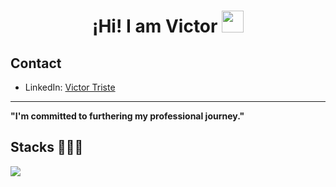 <h1 align="center">¡Hi! I am Victor <img src="https://media.giphy.com/media/hvRJCLFzcasrR4ia7z/giphy.gif" width="35"></h1>

## Contact
- LinkedIn: [Victor Triste](linkedin.com/in/victor-triste-pérez-793166282)

---

**"I'm committed to furthering my professional journey."**

<h2>Stacks 👨🏻‍💻</h2>
<p align="left">
  <a href="https://skillicons.dev">
    <img src="https://skillicons.dev/icons?i=c,css,java,php,py,html,js,mysql,sqlite,tailwind,bootstrap,flask,eclipse,vscode" />
  </a>
</p>
